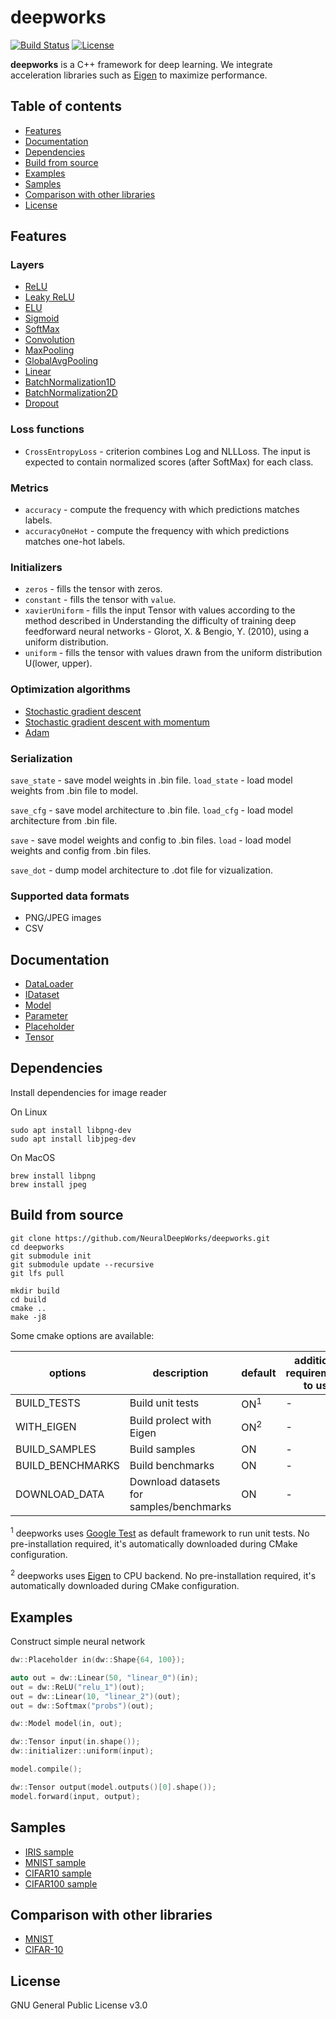 # deepworks

[![Build Status](https://travis-ci.org/NeuralDeepWorks/deepworks.svg?branch=main)](https://travis-ci.org/tiny-dnn/tiny-dnn) [![License](https://img.shields.io/badge/license-GNU--v3.0-blue.svg)](https://raw.githubusercontent.com/tiny-dnn/tiny-dnn/master/LICENSE)

**deepworks** is a C++ framework for deep learning. We integrate acceleration libraries such as [Eigen](https://eigen.tuxfamily.org/index.php?title=Main_Page) to maximize performance.


## Table of contents

* [Features](#features)
* [Documentation](#documentation)
* [Dependencies](#dependencies)
* [Build from source](#build-from-source)
* [Examples](#examples)
* [Samples](#samples)
* [Comparison with other libraries](#comparison-with-other-libraries)
* [License](#license)


## Features
### Layers
  - [ReLU](./documentation/layers.md#ReLU)
  - [Leaky ReLU](./documentation/layers.md#Leaky-ReLU)
  - [ELU](./documentation/layers.md#ELU)
  - [Sigmoid](./documentation/layers.md#Sigmoid)
  - [SoftMax](./documentation/layers.md#SoftMax)
  - [Convolution](./documentation/layers.md#Convolution)
  - [MaxPooling](./documentation/layers.md#MaxPooling)
  - [GlobalAvgPooling](./documentation/layers.md#GlobalAvgPooling)
  - [Linear](./documentation/layers.md#Linear)
  - [BatchNormalization1D](./documentation/layers.md#BatchNormalization1D)
  - [BatchNormalization2D](./documentation/layers.md#BatchNormalization2D)
  - [Dropout](./documentation/layers.md#Dropout)

### Loss functions
* `CrossEntropyLoss` - criterion combines Log and NLLLoss. The input is expected to contain normalized scores (after SoftMax) for each class.

### Metrics
* `accuracy` - compute the frequency with which predictions matches labels.
* `accuracyOneHot` - compute the frequency with which predictions matches one-hot labels.
### Initializers
* `zeros` - fills the tensor with zeros.
* `constant` -  fills the tensor with `value`.
* `xavierUniform` - fills the input Tensor with values according to the method described in Understanding the difficulty of training deep feedforward neural networks - Glorot, X. & Bengio, Y. (2010), using a uniform distribution.
* `uniform` - fills the tensor with values drawn from the uniform distribution U(lower, upper).

### Optimization algorithms
* [Stochastic gradient descent](./include/deepworks/optimizers.md#Stochastic-gradient-descent)
* [Stochastic gradient descent with momentum](./include/deepworks/optimizers.md#Stochastic-gradient-descent-with-momentum)
* [Adam](./include/deepworks/optimizers.md#Adam)

### Serialization

`save_state` - save model weights in .bin file.
`load_state` - load model weights from .bin file to model.

`save_cfg` - save model architecture to .bin file.
`load_cfg` - load model architecture from .bin file.

`save` - save model weights and config to .bin files.
`load` - load model weights and config from .bin files.

`save_dot` - dump model architecture to .dot file for vizualization.

### Supported data formats
* PNG/JPEG images
* CSV

## Documentation
* [DataLoader](./documentation/data.md#DataLoader)
* [IDataset](./documentation/data.md#IDataset)
* [Model](./documentation/model.md)
* [Parameter](./documentation/parameter.md)
* [Placeholder](./documentation/placeholder.md)
* [Tensor](./documentation/tensor.md)

## Dependencies
Install dependencies for image reader

On Linux
```
sudo apt install libpng-dev
sudo apt install libjpeg-dev
```
On MacOS
```
brew install libpng
brew install jpeg
```
## Build from source

```
git clone https://github.com/NeuralDeepWorks/deepworks.git
cd deepworks
git submodule init
git submodule update --recursive
git lfs pull
```
```
mkdir build
cd build
cmake ..
make -j8
```


Some cmake options are available:

|options|description|default|additional requirements to use|
|-----|-----|----|----|
|BUILD_TESTS|Build unit tests|ON<sup>1</sup>|-|
|WITH_EIGEN|Build prolect with Eigen|ON<sup>2</sup>|-|
|BUILD_SAMPLES|Build samples|ON|-|
|BUILD_BENCHMARKS|Build benchmarks|ON|-|
|DOWNLOAD_DATA|Download datasets for samples/benchmarks|ON|-|


<sup>1</sup> deepworks uses [Google Test](https://github.com/google/googletest) as default framework to run unit tests. No pre-installation required, it's  automatically downloaded during CMake configuration.

<sup>2</sup> deepworks uses [Eigen](https://eigen.tuxfamily.org/index.php?title=Main_Page) to CPU backend. No pre-installation required, it's  automatically downloaded during CMake configuration.


## Examples
Construct simple neural network

```cpp
dw::Placeholder in(dw::Shape{64, 100});

auto out = dw::Linear(50, "linear_0")(in);
out = dw::ReLU("relu_1")(out);
out = dw::Linear(10, "linear_2")(out);
out = dw::Softmax("probs")(out);

dw::Model model(in, out);

dw::Tensor input(in.shape());
dw::initializer::uniform(input);

model.compile();

dw::Tensor output(model.outputs()[0].shape());
model.forward(input, output);
```
## Samples
* [IRIS sample](./samples/iris/README.md)
* [MNIST sample](./samples/mnist/README.md)
* [CIFAR10 sample](./samples/cifar10/README.md)
* [CIFAR100 sample](./samples/cifar100/README.md)

## Comparison with other libraries
* [MNIST](./benchmarks/mnist/README.md)
* [CIFAR-10](./benchmarks/cifar10/README.md)

## License
GNU General Public License v3.0


